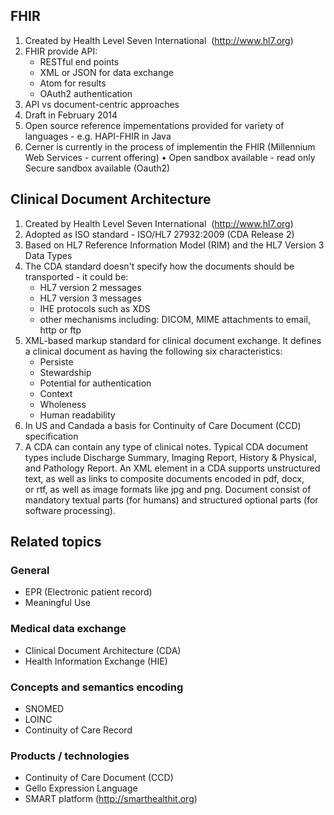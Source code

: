## FHIR
1. Created by Health Level Seven International  (http://www.hl7.org)
2. FHIR provide API:
	* RESTful end points
	* XML or JSON for data exchange
	* Atom for results
	* OAuth2 authentication
3. API vs document-centric approaches
4. Draft in February 2014
5. Open source reference impementations provided for variety of languages - e.g. HAPI-FHIR in Java
6. Cerner is currently in the process of implementin the FHIR (Millennium Web Services - current offering)
	• Open sandbox available - read only
Secure sandbox available (Oauth2)


## Clinical Document Architecture 
1. Created by Health Level Seven International  (http://www.hl7.org)
2. Adopted as ISO standard - ISO/HL7 27932:2009 (CDA Release 2)
3. Based on HL7 Reference Information Model (RIM) and the HL7 Version 3 Data Types
4. The CDA standard doesn't specify how the documents should be transported - it could be:
	* HL7 version 2 messages
	* HL7 version 3 messages
	* IHE protocols such as XDS
	* other mechanisms including: DICOM, MIME attachments to email, http or ftp
5. XML-based markup standard for clinical document exchange. It defines a clinical document as having the following six characteristics:
	* Persiste
	* Stewardship
	* Potential for authentication
	* Context
	* Wholeness
	* Human readability
6. In US and Candada a basis for Continuity of Care Document (CCD) specification
7. A CDA can contain any type of clinical notes. Typical CDA document types include Discharge Summary, Imaging Report, History & Physical, and Pathology Report. An XML element in a CDA supports unstructured text, as well as links to composite documents encoded in pdf, docx, or rtf, as well as image formats like jpg and png.
Document consist of mandatory textual parts (for humans) and structured optional parts (for software processing). 

## Related topics

### General
* EPR (Electronic patient record)
* Meaningful Use	
### Medical data exchange
* Clinical Document Architecture (CDA)
* Health Information Exchange (HIE)
### Concepts and semantics encoding
* SNOMED
* LOINC
* Continuity of Care Record
### Products / technologies
* Continuity of Care Document (CCD)
* Gello Expression Language
* SMART platform (http://smarthealthit.org)
